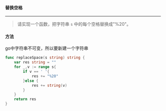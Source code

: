 #### 替换空格

----

>请实现一个函数，把字符串 `s` 中的每个空格替换成"%20"。



#### 方法

go中字符串不可变，所以要新建一个字符串

~~~ go
func replaceSpace(s string) string {
    var res string = ""
	for _,v := range s{
		if v == ' '{
			res += "%20"
		}else {
			res += string(v)
		}
	}
	return res
}
~~~

